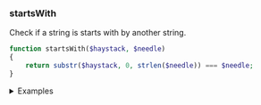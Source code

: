 ### startsWith

Check if a string is starts with by another string.

```php
function startsWith($haystack, $needle)
{
    return substr($haystack, 0, strlen($needle)) === $needle;
}
```

<details>
<summary>Examples</summary>

```php
startsWith('sampleInput', 't'); // false
startsWith('sampleInput', 's'); // true
```

</details>
